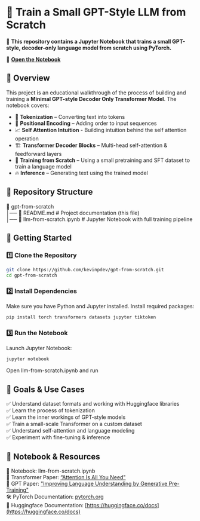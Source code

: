 # 🧠 Train a Small GPT-Style LLM from Scratch

🚀 **This repository contains a Jupyter Notebook that trains a small GPT-style, decoder-only language model from scratch using PyTorch.**

🔗 **[Open the Notebook](./llm-from-scratch.ipynb)**

## 📌 Overview

This project is an educational walkthrough of the process of building and training a **Minimal GPT-style Decoder Only Transformer Model**. The notebook covers:

- 📖 **Tokenization** – Converting text into tokens
- 🔄 **Positional Encoding** – Adding order to input sequences
- 📈 **Self Attention Intuition** - Building intuition behind the self attention operation
- 🏗 **Transformer Decoder Blocks** – Multi-head self-attention & feedforward layers
- 🎯 **Training from Scratch** – Using a small pretraining and SFT dataset to train a language model
- 🔥 **Inference** – Generating text using the trained model

## 📂 Repository Structure

📂 gpt-from-scratch  
│── 📄 README.md # Project documentation (this file)  
│── 📒 llm-from-scratch.ipynb # Jupyter Notebook with full training pipeline

## 🚀 Getting Started

### 1️⃣ Clone the Repository

```bash
git clone https://github.com/kevinpdev/gpt-from-scratch.git
cd gpt-from-scratch
```

### 2️⃣ Install Dependencies

Make sure you have Python and Jupyter installed. Install required packages:

```bash
pip install torch transformers datasets jupyter tiktoken
```

### 3️⃣ Run the Notebook

Launch Jupyter Notebook:

```bash
jupyter notebook
```

Open llm-from-scratch.ipynb and run

## 🎯 Goals & Use Cases

✅ Understand dataset formats and working with Huggingface libraries  
✅ Learn the process of tokenization  
✅ Learn the inner workings of GPT-style models  
✅ Train a small-scale Transformer on a custom dataset  
✅ Understand self-attention and language modeling  
✅ Experiment with fine-tuning & inference

## 🔗 Notebook & Resources

📌 Notebook: llm-from-scratch.ipynb  
📖 Transformer Paper: [“Attention Is All You Need"](https://arxiv.org/pdf/1706.03762)  
📖 GPT Paper: ["Improving Language Understanding by Generative Pre-Training"](https://cdn.openai.com/research-covers/language-unsupervised/language_understanding_paper.pdf)  
🛠 PyTorch Documentation: [pytorch.org](https://pytorch.org/)  
👐 Huggingface Documentation: [https://huggingface.co/docs](https://huggingface.co/docs)
